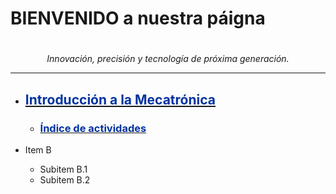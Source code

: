 # **BIENVENIDO a nuestra páigna** 

<!-- Encabezado principal -->
<h1 align="center"> <span style="color:#000000;"></span></h1>
<p align="center">
  <i>Innovación, precisión y tecnología de próxima generación.</i>
</p>

---

- ## [**<span style="color:#0033A0;">Introducción a la Mecatrónica</span>**](https://adrian-623.github.io/PortafolioA/Ing_Mecatronica/Introducci%C3%B3n_a_la_mecatr%C3%B3nica/Introduccion_a_la_Mecatroncia/)

    * ### [**<span style="color:#0033A0;">Índice de actividades</span>**](https://adrian-623.github.io/PortafolioA/Ing_Mecatronica/Introducci%C3%B3n_a_la_mecatr%C3%B3nica/Introduccion_a_la_Mecatroncia/)

- Item B
    - Subitem B.1
    - Subitem B.2